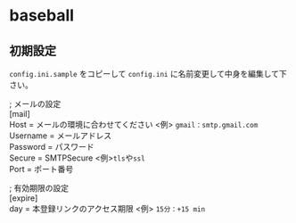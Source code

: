 # baseball

## 初期設定

  `config.ini.sample` をコピーして `config.ini` に名前変更して中身を編集して下さい。

; メールの設定  
  [mail]  
    Host = メールの環境に合わせてください <例> `gmail：smtp.gmail.com`  
    Username = メールアドレス  
    Password = パスワード  
    Secure = SMTPSecure <例>`tls`や`ssl`  
    Port = ポート番号  

; 有効期限の設定  
  [expire]  
    day = 本登録リンクのアクセス期限 <例> `15分：+15 min`  
